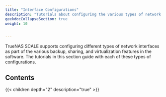 ```yaml
---
title: "Interface Configurations"
description: "Tutorials about configuring the various types of network interfaces available in TrueNAS SCALE."
geekdocCollapseSection: true
weight: 10


---
```


TrueNAS SCALE supports configuring different types of network interfaces as part of the various backup, sharing, and virtualization features in the software.
The tutorials in this section guide with each of these types of configurations.

## Contents

{{< children depth="2" description="true" >}}